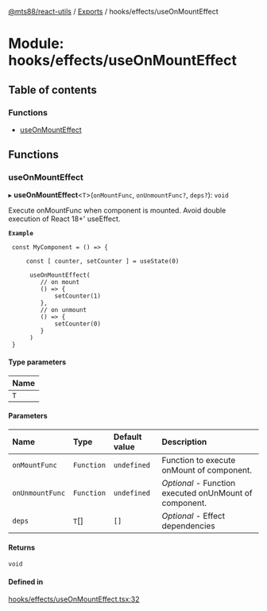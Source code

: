 [@mts88/react-utils](../README.md) / [Exports](../modules.md) / hooks/effects/useOnMountEffect

# Module: hooks/effects/useOnMountEffect

## Table of contents

### Functions

- [useOnMountEffect](hooks_effects_useOnMountEffect.md#useonmounteffect)

## Functions

### useOnMountEffect

▸ **useOnMountEffect**<`T`\>(`onMountFunc`, `onUnmountFunc?`, `deps?`): `void`

Execute onMountFunc when component is mounted. Avoid double execution of React 18+' useEffect.

**`Example`**

```
 const MyComponent = () => {

     const [ counter, setCounter ] = useState(0)

      useOnMountEffect(
         // on mount
         () => {
             setCounter(1)
         },
         // on unmount
         () => {
             setCounter(0)
         }
      )
 }

```

#### Type parameters

| Name |
| :------ |
| `T` |

#### Parameters

| Name | Type | Default value | Description |
| :------ | :------ | :------ | :------ |
| `onMountFunc` | `Function` | `undefined` | Function to execute onMount of component. |
| `onUnmountFunc` | `Function` | `undefined` | *Optional* - Function executed onUnMount of component. |
| `deps` | `T`[] | `[]` | *Optional* - Effect dependencies |

#### Returns

`void`

#### Defined in

[hooks/effects/useOnMountEffect.tsx:32](https://github.com/mts88/react-utils/blob/748ec10/lib/hooks/effects/useOnMountEffect.tsx#L32)
